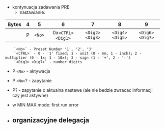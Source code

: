 - kontynuacja zadawania PRE:
	- nastawianie:

| Bytes |  4  |   5    |        6         |       7        |       8        |       9        |
|:-----:|:---:|:------:|:----------------:|:--------------:|:--------------:|:--------------:|
|       |  P  | `<No>` | 0x`<CTRL><Dig1>` | `<Dig2><Dig3>` | `<Dig4><Dig5>` | `<Dig6><Dig7>` | 


		`<No>` - Preset Number '1', '2', '3'
		`<CTRL>` - 0 - '1' fixed; 1 - unit (0 - mm, 1 - inch); 2 - multiplier (0 - 1x; 1 - 10x); 3 - sign (1 - '+', 2 - '-')
	    `<Dig1> <Dig7>` - number digits
	    
- P `<No>` - aktywacja
- P `<No>`? - zapytanie
- P? - zapytanie o aktualna nastawe (ale nie bedzie zwracac informacji czy jest aktywne)
- w MIN MAX mode: first run error


- organizacyjne delegacja
	- 
